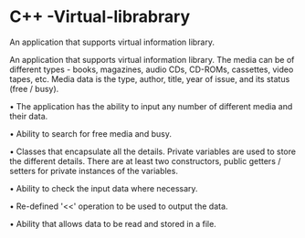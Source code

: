 # C++ -Virtual-librabrary
An application that supports virtual information library.

An application that supports virtual information library. The media can be of different types - books, magazines, audio CDs, CD-ROMs, cassettes, video tapes, etc. Media data is the type, author, title, year of issue, and its status (free / busy).

• The application has the ability to input any number of different media and their data.

• Ability to search for free media and busy.

• Classes that encapsulate all the details. Private variables are used to store the different details. There are at least two constructors, public getters / setters for private instances of the variables.

• Ability to check the input data where necessary.

• Re-defined '<<' operation to be used to output the data.

• Ability that allows data to be read and stored in a file.
